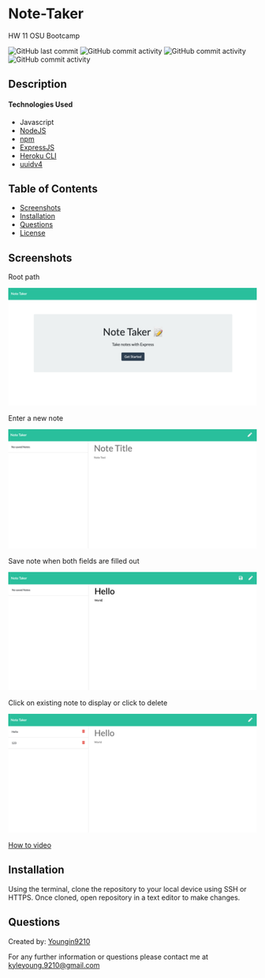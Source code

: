 # Note-Taker

HW 11 OSU Bootcamp

![GitHub last commit](https://img.shields.io/github/last-commit/Youngin9210/Note-Taker)
![GitHub commit activity](https://img.shields.io/github/commit-activity/m/Youngin9210/Note-Taker)
![GitHub commit activity](https://img.shields.io/github/languages/count/Youngin9210/Note-Taker)
![GitHub commit activity](https://img.shields.io/github/languages/top/Youngin9210/Note-Taker)

## Description

#### Technologies Used

- Javascript
- [NodeJS](https://nodejs.org/en/)
- [npm](https://docs.npmjs.com/)
- [ExpressJS](https://expressjs.com/)
- [Heroku CLI](https://devcenter.heroku.com/articles/heroku-cli)
- [uuidv4](https://www.npmjs.com/package/uuid)

## Table of Contents

- [Screenshots](#screenshots)
- [Installation](#installation)
- [Questions](#questions)
- [License](#license)

## Screenshots

Root path

![image](public/assets/images/home.png)

Enter a new note

![image](public/assets/images/newNote.png)

Save note when both fields are filled out

![image](public/assets/images/saveNote.png)

Click on existing note to display or click to delete

![image](public/assets/images/displayNote.png)

[How to video](https://drive.google.com/file/d/1AtJozsk7dj2otHj6YZWFEHWoYg4A0cN-/view)

## Installation

Using the terminal, clone the repository to your local device using SSH or HTTPS. Once cloned, open repository in a text editor to make changes.

## Questions

Created by: [Youngin9210](https://github.com/Youngin9210)

For any further information or questions please contact me at [kyleyoung.9210@gmail.com](mailto:kyleyoung.9210@gmail.com)
